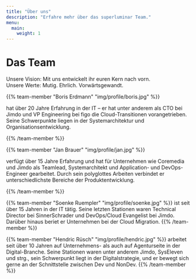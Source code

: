 ```yaml
---
title: "Über uns"
description: "Erfahre mehr über das superluminar Team."
menu:
  main:
    weight: 1
---
```


<div class="stage ">

  <div class="team-container">
  <h1 class="sl-headline">Das Team</h1>

  <p class="sl-paragraph">Unsere Vision: Mit uns entwickelt ihr euren Kern nach vorn. <br>Unsere Werte: Mutig. Ehrlich. Vorwärtsgewandt.</p>
  
  <div class="team-members">
{{% team-member "Boris Erdmann" "img/profile/boris.jpg" %}}

hat über 20 Jahre Erfahrung in der IT – er hat unter anderem als CTO bei Jimdo und VP Engineering bei figo die Cloud-Transitionen vorangetrieben. Seine Schwerpunkte liegen in der Systemarchitektur und Organisationsentwicklung.

{{% /team-member %}}

{{% team-member "Jan Brauer" "img/profile/jan.jpg" %}}

verfügt über 15 Jahre Erfahrung und hat für Unternehmen wie Coremedia und Jimdo als Teamlead, Systemarchitekt und Application- und DevOps- Engineer gearbeitet. Durch sein polyglottes Arbeiten verbindet er unterschiedlichste Bereiche der Produktentwicklung.

{{% /team-member %}}

{{% team-member "Soenke Ruempler" "img/profile/soenke.jpg" %}}
ist seit über 15 Jahren in der IT tätig. Seine letzten Stationen waren Technical Director bei SinnerSchrader und DevOps/Cloud Evangelist bei Jimdo. Darüber hinaus beriet er Unternehmen bei der Cloud Migration.
{{% /team-member %}}

{{% team-member "Hendric Rüsch" "img/profile/hendric.jpg" %}}
arbeitet seit über 10 Jahren auf Unternehmens- als auch auf Agenturseite in der Digital-Branche. Seine Stationen waren unter anderem Jimdo, SysEleven und strg., sein Schwerpunkt liegt in der Digitalstrategie, und er bewegt sich gerne an der Schnittstelle zwischen Dev und NonDev.
{{% /team-member %}}

</div>
  </div>
</div>
